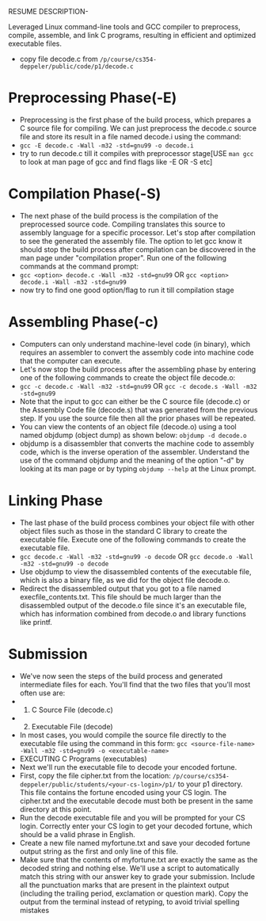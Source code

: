RESUME DESCRIPTION-

Leveraged Linux command-line tools and GCC compiler to preprocess, compile, assemble, and link C programs, resulting in efficient and optimized executable files.

- copy file decode.c from `/p/course/cs354-deppeler/public/code/p1/decode.c`
#  Preprocessing Phase(-E)
- Preprocessing is the first phase of the build process, which prepares a C source file for compiling.
We can just preprocess the decode.c source file and store its result in a file named decode.i
using the command:
- `gcc -E decode.c -Wall -m32 -std=gnu99 -o decode.i`
- try to run decode.c till it compiles with preprocessor stage[USE `man gcc` to look at man page of gcc and find flags like -E OR -S etc]
# Compilation Phase(-S)
- The next phase of the build process is the compilation of the preprocessed source code. Compiling
translates this source to assembly language for a specific processor. Let's stop after compilation to
see the generated the assembly file. The option to let gcc know it should stop the build process after
compilation can be discovered in the man page under "compilation proper".
Run one of the following commands at the command prompt:
- `gcc <option> decode.c -Wall -m32 -std=gnu99` 
OR
`gcc <option> decode.i -Wall -m32 -std=gnu99`
- now try to find one good option/flag to run it till compilation stage
#  Assembling Phase(-c)
- Computers can only understand machine-level code (in binary), which requires an assembler to
convert the assembly code into machine code that the computer can execute.
- Let's now stop the build process after the assembling phase by entering one of the following
commands to create the object file decode.o:
- `gcc -c decode.c -Wall -m32 -std=gnu99`
OR
`gcc -c decode.s -Wall -m32 -std=gnu99`
- Note that the input to gcc can either be the C source file (decode.c) or the Assembly Code file
(decode.s) that was generated from the previous step. If you use the source file then all the prior
phases will be repeated.
- You can view the contents of an object file (decode.o) using a tool named objdump (object dump)
as shown below:
`objdump -d decode.o`
- objdump is a disassembler that converts the machine code to assembly code, which is the inverse
operation of the assembler. Understand the use of the command objdump and the meaning of the
option "-d" by looking at its man page or by typing `objdump --help` at the Linux prompt.
# Linking Phase
- The last phase of the build process combines your object file with other object files such as those in
the standard C library to create the executable file. Execute one of the following commands to create
the executable file.
- `gcc decode.c -Wall -m32 -std=gnu99 -o decode`
OR
`gcc decode.o -Wall -m32 -std=gnu99 -o decode`
- Use objdump to view the disassembled contents of the executable file, which is also a binary file, as
we did for the object file decode.o.
- Redirect the disassembled output that you got to a file named execfile_contents.txt. This file
should be much larger than the disassembled output of the decode.o file since it's an executable
file, which has information combined from decode.o and library functions like printf.
# Submission
- We've now seen the steps of the build process and generated intermediate files for each. You'll find that
the two files that you'll most often use are:
- 1. C Source File (decode.c)
- 2. Executable File (decode)
- In most cases, you would compile the source file directly to the executable file using the command in this
form:
`gcc <source-file-name> -Wall -m32 -std=gnu99 -o <executable-name>`
- EXECUTING C Programs (executables)
- Next we'll run the executable file to decode your encoded fortune.
- First, copy the file cipher.txt from the location:
`/p/course/cs354-deppeler/public/students/<your-cs-login>/p1/`
to your p1 directory. This file contains the fortune encoded using your CS login. The cipher.txt and
the executable decode must both be present in the same directory at this point.
- Run the decode executable file and you will be prompted for your CS login. Correctly enter your CS
login to get your decoded fortune, which should be a valid phrase in English.
- Create a new file named myfortune.txt and save your decoded fortune output string as the first and
only line of this file.
- Make sure that the contents of myfortune.txt are exactly the same as the decoded string and
nothing else. We'll use a script to automatically match this string with our answer key to grade your
submission. Include all the punctuation marks that are present in the plaintext output (including the
trailing period, exclamation or question mark). Copy the output from the terminal instead of retyping, to
avoid trivial spelling mistakes
